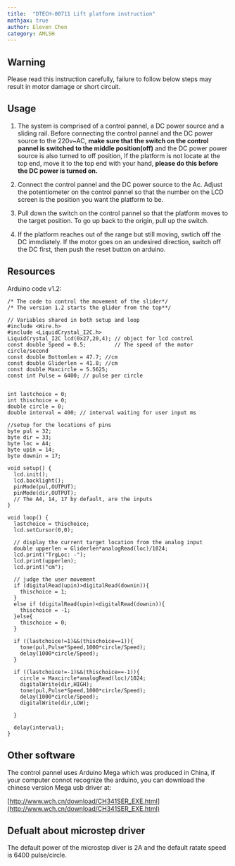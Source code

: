 ```yaml
---
title:  "DTECH-00711 Lift platform instruction"
mathjax: true
author: Eleven Chen
category: AMLSH
---
```

## Warning
Please read this instruction carefully, failure to follow below steps may result in motor damage or short circuit.

## Usage
1. The system is comprised of a control pannel, a DC power source and a sliding rail. Before connecting the control pannel and the DC power source to the 220v~AC, **make sure that the switch on the control pannel is switched to the middle position(off)** and the DC power power source is also turned to off position, If the platform is not locate at the top end, move it to the top end with your hand, **please do this before the DC power is turned on.**

2. Connect the control pannel and the DC power source to the Ac. Adjust the potentiometer on the control pannel so that the number on the LCD screen is the position you want the platform to be. 

3. Pull down the switch on the control pannel so that the platform moves to the target position. To go up back to the origin, pull up the switch.

4. If the platform reaches out of the range but still moving, swtich off the DC immdiately. If the motor goes on an undesired direction, switch off the DC first, then push the reset button on arduino.


## Resources
Arduino code v1.2:
```
/* The code to control the movement of the slider*/
/* The version 1.2 starts the glider from the top**/

// Variables shared in both setup and loop
#include <Wire.h>
#include <LiquidCrystal_I2C.h>
LiquidCrystal_I2C lcd(0x27,20,4); // object for lcd control
const double Speed = 0.5;         // The speed of the motor circle/second
const double Bottomlen = 47.7; //cm
const double Gliderlen = 41.8; //cm
const double Maxcircle = 5.5625;
const int Pulse = 6400; // pulse per circle


int lastchoice = 0;
int thischoice = 0;
double circle = 0;
double interval = 400; // interval waiting for user input ms

//setup for the locations of pins
byte pul = 32;
byte dir = 33;
byte loc = A4;
byte upin = 14;
byte downin = 17;

void setup() {
  lcd.init();
  lcd.backlight();
  pinMode(pul,OUTPUT);
  pinMode(dir,OUTPUT);
  // The A4, 14, 17 by default, are the inputs
}

void loop() {
  lastchoice = thischoice;
  lcd.setCursor(0,0);

  // display the current target location from the analog input
  double upperlen = Gliderlen*analogRead(loc)/1024;
  lcd.print("TrgLoc: -");
  lcd.print(upperlen);
  lcd.print("cm");

  // judge the user movement
  if (digitalRead(upin)>digitalRead(downin)){
    thischoice = 1;
  }
  else if (digitalRead(upin)<digitalRead(downin)){
    thischoice = -1;
  }else{
    thischoice = 0;
  }

  if ((lastchoice!=1)&&(thischoice==1)){
    tone(pul,Pulse*Speed,1000*circle/Speed);
    delay(1000*circle/Speed);
  }

  if ((lastchoice!=-1)&&(thischoice==-1)){
    circle = Maxcircle*analogRead(loc)/1024;
    digitalWrite(dir,HIGH);
    tone(pul,Pulse*Speed,1000*circle/Speed);
    delay(1000*circle/Speed);
    digitalWrite(dir,LOW);

  }

  delay(interval);
}

```

## Other software
The control pannel uses Arduino Mega which was produced in China, if your computer connot recognize the arduino, you can download the chinese version Mega usb driver at:

[http://www.wch.cn/download/CH341SER_EXE.html](http://www.wch.cn/download/CH341SER_EXE.html)

## Defualt about microstep driver
The default power of the microstep diver is 2A and the default ratate speed is 6400 pulse/circle.


